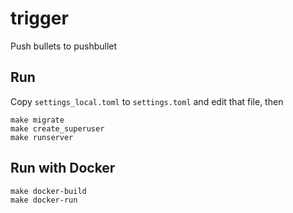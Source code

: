 trigger
=======

Push bullets to pushbullet



Run
---

Copy `settings_local.toml` to `settings.toml` and edit that file, then

    make migrate
    make create_superuser
    make runserver



Run with Docker
---------------

    make docker-build
    make docker-run


